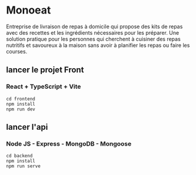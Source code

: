 # Monoeat
Entreprise de livraison de repas à domicile qui propose des kits de repas avec des recettes et les ingrédients nécessaires pour les préparer. Une solution pratique pour les personnes qui cherchent à cuisiner des repas nutritifs et savoureux à la maison sans avoir à planifier les repas ou faire les courses.

## lancer le projet Front
### React + TypeScript + Vite
```
cd frontend
npm install
npm run dev
```
## lancer l'api
### Node JS - Express - MongoDB - Mongoose
```
cd backend
npm install
npm run serve
```
